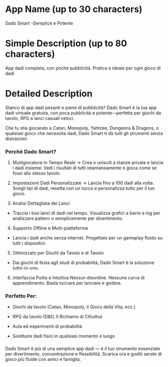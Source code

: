 # App Name (up to 30 characters)
Dado Smart -Semplice e Potente

# Simple Description (up to 80 characters)
App dadi completa, con poche pubblicità. Pratica e ideale per ogni gioco di dadi

# Detailed Description

Stanco di app dadi pesanti e piene di pubblicità?
Dado Smart è la tua app dadi virtuale gratuita, con poca pubblicità e potente—perfetta per giochi da tavolo, RPG e lanci casuali veloci.

Che tu stia giocando a Catan, Monopoly, Yahtzee, Dungeons & Dragons, o qualsiasi gioco che necessita dadi, Dado Smart ti dà tutti gli strumenti senza distrazioni.

### Perché Dado Smart?
1. Multigiocatore in Tempo Reale
-> Crea o unisciti a stanze private e lancia i dadi insieme. Vedi i risultati di tutti istantaneamente e gioca come se fossi allo stesso tavolo.

2. Impostazioni Dadi Personalizzate
-> Lancia fino a 100 dadi alla volta. Scegli tipi di dadi, resetta con un tocco e personalizza tutto per il tuo gioco.

3. Analisi Dettagliata dei Lanci
- Traccia i tuoi lanci di dadi nel tempo. Visualizza grafici a barre e log per analizzare pattern o semplicemente per divertimento.

4. Supporto Offline e Multi-piattaforma
- Lancia i dadi anche senza internet. Progettato per un gameplay fluido su tutti i dispositivi.

5. Ottimizzato per Giochi da Tavolo e di Tavolo
- Dai giochi di festa agli studi di probabilità, Dado Smart è la soluzione tutto-in-uno.

6. Interfaccia Pulita e Intuitiva
Nessun disordine. Nessuna curva di apprendimento. Basta toccare per lanciare e godere.

### Perfetto Per:
- Giochi da tavolo (Catan, Monopoly, Il Gioco della Vita, ecc.)

- RPG da tavolo (D&D, Il Richiamo di Cthulhu)

- Aula ed esperimenti di probabilità

- Sostituire dadi fisici in qualsiasi momento e luogo

###
Dado Smart è più di una semplice app dadi — è il tuo strumento essenziale per divertimento, concentrazione e flessibilità.
Scarica ora e goditi serate di gioco più fluide con amici e famiglia. 